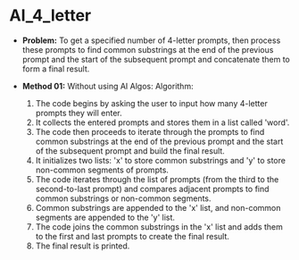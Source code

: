 # **AI_4_letter**

- **Problem:** To get a specified number of 4-letter prompts, then process these prompts to find common substrings at the end of the previous prompt and the start of the subsequent prompt and concatenate them to form a final result.

- **Method 01:** Without using AI Algos:
  Algorithm:
   1. The code begins by asking the user to input how many 4-letter prompts they will enter.
   2. It collects the entered prompts and stores them in a list called 'word'.
   3. The code then proceeds to iterate through the prompts to find common substrings at the end of the previous prompt and the start of the subsequent prompt and build the final result.
   4. It initializes two lists: 'x' to store common substrings and 'y' to store non-common segments of prompts.
   5. The code iterates through the list of prompts (from the third to the second-to-last prompt) and compares adjacent prompts to find common substrings or non-common segments.
   6. Common substrings are appended to the 'x' list, and non-common segments are appended to the 'y' list.
   7. The code joins the common substrings in the 'x' list and adds them to the first and last prompts to create the final result.
   8. The final result is printed.

